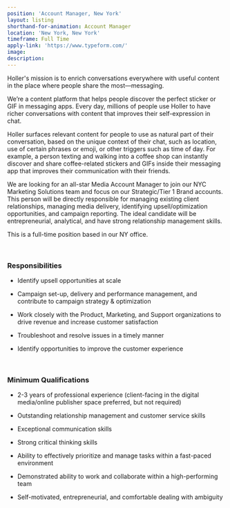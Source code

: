 ```yaml
---
position: 'Account Manager, New York'
layout: listing
shorthand-for-animation: Account Manager
location: 'New York, New York'
timeframe: Full Time
apply-link: 'https://www.typeform.com/'
image:
description:
---
```


Holler's mission is to enrich conversations everywhere with useful content in the place where people share the most—messaging.

We’re a content platform that helps people discover the perfect sticker or GIF in messaging apps. Every day, millions of people use Holler to have richer conversations with content that improves their self-expression in chat.

Holler surfaces relevant content for people to use as natural part of their conversation, based on the unique context of their chat, such as location, use of certain phrases or emoji, or other triggers such as time of day. For example, a person texting and walking into a coffee shop can instantly discover and share coffee-related stickers and GIFs inside their messaging app that improves their communication with their friends.

We are looking for an all-star Media Account Manager to join our NYC Marketing Solutions team and focus on our Strategic/Tier 1 Brand accounts. This person will be directly responsible for managing existing client relationships, managing media delivery, identifying upsell/optimization opportunities, and campaign reporting. The ideal candidate will be entrepreneurial, analytical, and have strong relationship management skills.

This is a full-time position based in our NY office.

&nbsp;

### **Responsibilities**

* Identify upsell opportunities at scale

* Campaign set-up, delivery and performance management, and contribute to campaign strategy & optimization

* Work closely with the Product, Marketing, and Support organizations to drive revenue and increase customer satisfaction

* Troubleshoot and resolve issues in a timely manner

* Identify opportunities to improve the customer experience

&nbsp;

### **Minimum Qualifications**

* 2-3 years of professional experience (client-facing in the digital media/online publisher space preferred, but not required)

* Outstanding relationship management and customer service skills

* Exceptional communication skills

* Strong critical thinking skills

* Ability to effectively prioritize and manage tasks within a fast-paced environment

* Demonstrated ability to work and collaborate within a high-performing team

* Self-motivated, entrepreneurial, and comfortable dealing with ambiguity